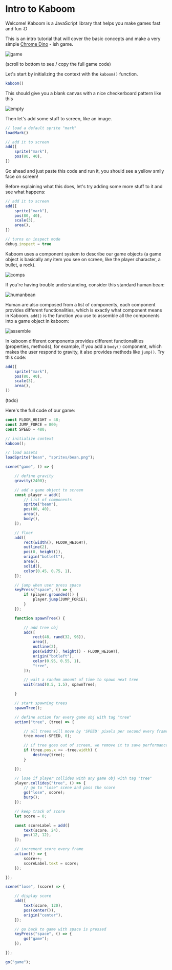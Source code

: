 # Intro to Kaboom

Welcome! Kaboom is a JavaScript library that helps you make games fast and fun :D

This is an intro tutorial that will cover the basic concepts and make a very simple [Chrome Dino](https://en.wikipedia.org/wiki/Dinosaur_Game) - ish game.

![game](game.png)

(scroll to bottom to see / copy the full game code)

Let's start by initializing the context with the `kaboom()` function.

```js
kaboom()
```

This should give you a blank canvas with a nice checkerboard pattern like this

![empty](empty.png)

Then let's add some stuff to screen, like an image.

```js
// load a default sprite "mark"
loadMark()

// add it to screen
add([
    sprite("mark"),
    pos(80, 40),
])
```

Go ahead and just paste this code and run it, you should see a yellow smily face on screen!

Before explaining what this does, let's try adding some more stuff to it and see what happens:

```js
// add it to screen
add([
    sprite("mark"),
    pos(80, 40),
    scale(3),
    area(),
])

// turns on inspect mode
debug.inspect = true
```

Kaboom uses a component system to describe our game objects (a game object is basically any item you see on screen, like the player character, a bullet, a rock).

![comps](comps.png)

If you're having trouble understanding, consider this standard human bean:

![humanbean](humanbean.png)

Human are also composed from a list of components, each component provides different functionalities, which is exactly what component means in Kaboom. `add()` is the function you use to assemble all the components into a game object in kaboom:

![assemble](assemble.png)

In kaboom different components provides different functionalities (properties, methods), for example, if you add a `body()` component, which makes the user respond to gravity, it also provides methods like `jump()`. Try this code:

```js
add([
    sprite("mark"),
    pos(80, 40),
    scale(3),
    area(),
])
```

(todo)

Here's the full code of our game:

```js
const FLOOR_HEIGHT = 48;
const JUMP_FORCE = 800;
const SPEED = 480;

// initialize context
kaboom();

// load assets
loadSprite("bean", "sprites/bean.png");

scene("game", () => {

	// define gravity
	gravity(2400);

	// add a game object to screen
	const player = add([
		// list of components
		sprite("bean"),
		pos(80, 40),
		area(),
		body(),
	]);

	// floor
	add([
		rect(width(), FLOOR_HEIGHT),
		outline(2),
		pos(0, height()),
		origin("botleft"),
		area(),
		solid(),
		color(0.45, 0.75, 1),
	]);

	// jump when user press space
	keyPress("space", () => {
		if (player.grounded()) {
			player.jump(JUMP_FORCE);
		}
	});

	function spawnTree() {

		// add tree obj
		add([
			rect(48, rand(32, 96)),
			area(),
			outline(2),
			pos(width(), height() - FLOOR_HEIGHT),
			origin("botleft"),
			color(0.95, 0.55, 1),
			"tree",
		]);

		// wait a random amount of time to spawn next tree
		wait(rand(0.5, 1.5), spawnTree);

	}

	// start spawning trees
	spawnTree();

	// define action for every game obj with tag "tree"
	action("tree", (tree) => {

		// all trees will move by 'SPEED' pixels per second every frame
		tree.move(-SPEED, 0);

		// if tree goes out of screen, we remove it to save performance
		if (tree.pos.x <= -tree.width) {
			destroy(tree);
		}

	});

	// lose if player collides with any game obj with tag "tree"
	player.collides("tree", () => {
		// go to "lose" scene and pass the score
		go("lose", score);
		burp();
	});

	// keep track of score
	let score = 0;

	const scoreLabel = add([
		text(score, 24),
		pos(12, 12),
	]);

	// increment score every frame
	action(() => {
		score++;
		scoreLabel.text = score;
	});

});

scene("lose", (score) => {

	// display score
	add([
		text(score, 120),
		pos(center()),
		origin("center"),
	]);

	// go back to game with space is pressed
	keyPress("space", () => {
		go("game");
	});

});

go("game");
```
